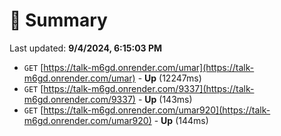 # 📖 Summary
Last updated: **9/4/2024, 6:15:03 PM**

- `GET` [https://talk-m6gd.onrender.com/umar](https://talk-m6gd.onrender.com/umar) - **Up** (12247ms)
- `GET` [https://talk-m6gd.onrender.com/9337](https://talk-m6gd.onrender.com/9337) - **Up** (143ms)
- `GET` [https://talk-m6gd.onrender.com/umar920](https://talk-m6gd.onrender.com/umar920) - **Up** (144ms)
